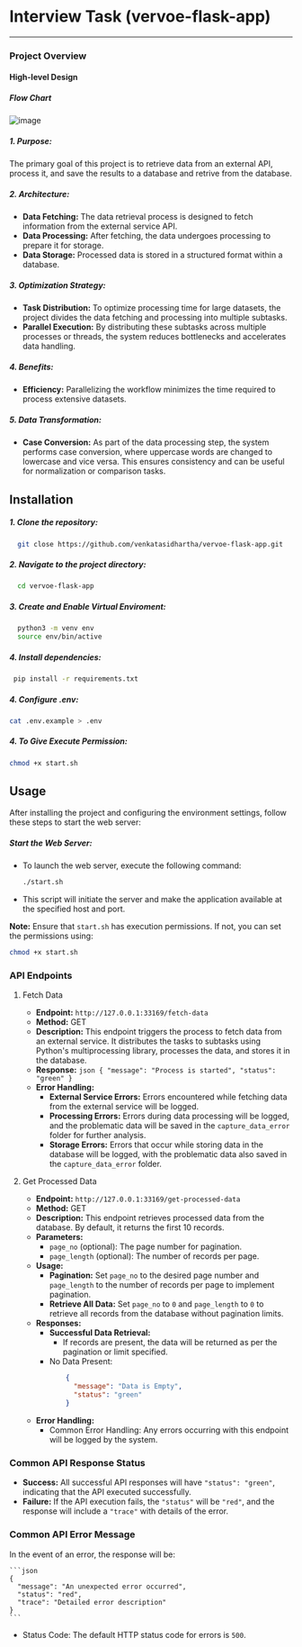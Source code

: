 # Interview Task (vervoe-flask-app)
---

### Project Overview

#### High-level Design
##### Flow Chart


![image](https://github.com/user-attachments/assets/80f17c09-14b7-4d1b-a9b8-0a0d6e1707be)



##### 1. Purpose:
  The primary goal of this project is to retrieve data from an external API, process it, and save the results to a database and retrive from the database.

##### 2. Architecture:
  - **Data Fetching:** The data retrieval process is designed to fetch information from the external service API.
  - **Data Processing:** After fetching, the data undergoes processing to prepare it for storage.
  - **Data Storage:** Processed data is stored in a structured format within a database.

##### 3. Optimization Strategy:
  - **Task Distribution:** To optimize processing time for large datasets, the project divides the data fetching and processing into multiple subtasks.
  - **Parallel Execution:** By distributing these subtasks across multiple processes or threads, the system reduces bottlenecks and accelerates data handling.

##### 4. Benefits:
  - **Efficiency:** Parallelizing the workflow minimizes the time required to process extensive datasets.

##### 5. Data Transformation:
  - **Case Conversion:** As part of the data processing step, the system performs case conversion, where uppercase words are changed to lowercase and vice versa. This ensures consistency and can be useful for normalization or comparison tasks.


## Installation

##### 1. Clone the repository:

  ```bash
    git close https://github.com/venkatasidhartha/vervoe-flask-app.git
  ```

##### 2. Navigate to the project directory:

  ```bash
    cd vervoe-flask-app
  ```

##### 3. Create and Enable Virtual Enviroment:

  ```bash
    python3 -m venv env
    source env/bin/active
  ```

##### 4. Install dependencies:

   ```bash
    pip install -r requirements.txt
  ```

##### 4. Configure .env:

  ```bash 
  cat .env.example > .env
```

##### 4. To Give Execute Permission:

  ```bash 
  chmod +x start.sh
```

## Usage
After installing the project and configuring the environment settings, follow these steps to start the web server:

##### Start the Web Server:
  - To launch the web server, execute the following command:
    ```bash
    ./start.sh
    ```
  - This script will initiate the server and make the application available at the specified host and port.

**Note:** Ensure that `start.sh` has execution permissions. If not, you can set the permissions using:
  ```bash 
  chmod +x start.sh
```

### API Endpoints

  1. Fetch Data
     -   **Endpoint:** `http://127.0.0.1:33169/fetch-data`
     -   **Method:** GET
     -   **Description:** This endpoint triggers the process to fetch data from an external service. It distributes the tasks to subtasks using Python's multiprocessing library, processes the data, and stores it in the database.
     -   **Response:**
             ```json
              {
                "message": "Process is started",
                "status": "green"
              }
             ```
      - **Error Handling:**
          - **External Service Errors:** Errors encountered while fetching data from the external service will be logged.
          - **Processing Errors:** Errors during data processing will be logged, and the problematic data will be saved in the `capture_data_error` folder for further analysis.
          - **Storage Errors:** Errors that occur while storing data in the database will be logged, with the problematic data also saved in the `capture_data_error` folder.

  2. Get Processed Data
      - **Endpoint:** `http://127.0.0.1:33169/get-processed-data`
      - **Method:** GET
      - **Description:** This endpoint retrieves processed data from the database. By default, it returns the first 10 records.
      - **Parameters:**
          - `page_no` (optional): The page number for pagination.
          - `page_length` (optional): The number of records per page.
      - **Usage:**
          - **Pagination:** Set `page_no` to the desired page number and `page_length` to the number of records per page to implement pagination.
          - **Retrieve All Data:** Set `page_no` to `0` and `page_length` to `0` to retrieve all records from the database without pagination limits.
      - **Responses:**
          - **Successful Data Retrieval:**
              - If records are present, the data will be returned as per the pagination or limit specified.
          - No Data Present:
              ```json
                  {
                    "message": "Data is Empty",
                    "status": "green"
                  }
              ```
      - **Error Handling:**
          - Common Error Handling: Any errors occurring with this endpoint will be logged by the system.

### Common API Response Status
  - **Success:** All successful API responses will have `"status": "green"`, indicating that the API executed successfully.
  - **Failure:** If the API execution fails, the `"status"` will be `"red"`, and the response will include a `"trace"` with details of the error.

### Common API Error Message
  In the event of an error, the response will be:

    ```json
    {
      "message": "An unexpected error occurred",
      "status": "red",
      "trace": "Detailed error description"
    }
    ```
  - Status Code: The default HTTP status code for errors is `500`.



        

      




